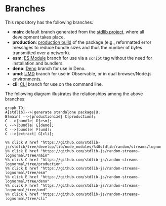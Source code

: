 <!--

@license Apache-2.0

Copyright (c) 2023 The Stdlib Authors.

Licensed under the Apache License, Version 2.0 (the "License");
you may not use this file except in compliance with the License.
You may obtain a copy of the License at

    http://www.apache.org/licenses/LICENSE-2.0

Unless required by applicable law or agreed to in writing, software
distributed under the License is distributed on an "AS IS" BASIS,
WITHOUT WARRANTIES OR CONDITIONS OF ANY KIND, either express or implied.
See the License for the specific language governing permissions and
limitations under the License.

-->

# Branches

This repository has the following branches:

-   **main**: default branch generated from the [stdlib project][stdlib-url], where all development takes place.
-   **production**: [production build][production-url] of the package (e.g., reformatted error messages to reduce bundle sizes and thus the number of bytes transmitted over a network).
-   **esm**: [ES Module][esm-url] branch for use via a `script` tag without the need for installation and bundlers.
-   **deno**: [Deno][deno-url] branch for use in Deno.
-   **umd**: [UMD][umd-url] branch for use in Observable, or in dual browser/Node.js environments.
-   **cli**: [CLI][cli-url] branch for use on the command line.

The following diagram illustrates the relationships among the above branches:

```mermaid
graph TD;
A[stdlib]-->|generate standalone package|B;
B[main] -->|productionize| C[production];
C -->|bundle| D[esm];
C -->|bundle| E[deno];
C -->|bundle| F[umd];
C -->|extract| G[cli];

%% click A href "https://github.com/stdlib-js/stdlib/tree/develop/lib/node_modules/%40stdlib/random/streams/lognormal"
%% click B href "https://github.com/stdlib-js/random-streams-lognormal/tree/main"
%% click C href "https://github.com/stdlib-js/random-streams-lognormal/tree/production"
%% click D href "https://github.com/stdlib-js/random-streams-lognormal/tree/esm"
%% click E href "https://github.com/stdlib-js/random-streams-lognormal/tree/deno"
%% click F href "https://github.com/stdlib-js/random-streams-lognormal/tree/umd"
%% click G href "https://github.com/stdlib-js/random-streams-lognormal/tree/cli"
```

[stdlib-url]: https://github.com/stdlib-js/stdlib/tree/develop/lib/node_modules/%40stdlib/random/streams/lognormal
[production-url]: https://github.com/stdlib-js/random-streams-lognormal/tree/production
[deno-url]: https://github.com/stdlib-js/random-streams-lognormal/tree/deno
[umd-url]: https://github.com/stdlib-js/random-streams-lognormal/tree/umd
[esm-url]: https://github.com/stdlib-js/random-streams-lognormal/tree/esm
[cli-url]: https://github.com/stdlib-js/random-streams-lognormal/tree/cli